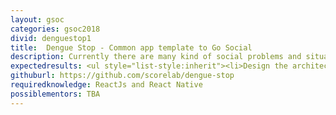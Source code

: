 ```yaml
---
layout: gsoc
categories: gsoc2018
divid: denguestop1
title:  Dengue Stop - Common app template to Go Social
description: Currently there are many kind of social problems and situations which can make solutions by sharing photos, comments and messages. One global platform is  may not a solution for those kind of problems from different categories. There should be a specified place to address a particular social problem or situation. The goal of this project is to implement a common app template which can convert to any social problem with minimum configuration changes. As an example  template will support to make dengue stop app, property selling app, idea sharing app etc. with changing configuration of the app.
expectedresults: <ul style="list-style:inherit"><li>Design the architecture for mobile app</li><li>Wireframes for the mobile app </li><li>UI implementation for the app with common images and colors</li><li>Implement Separate configuration file</li><li>Test Application with test cases</li><li>Write documentation</li></ul>
githuburl: https://github.com/scorelab/dengue-stop
requiredknowledge: ReactJs and React Native
possiblementors: TBA
---
```

